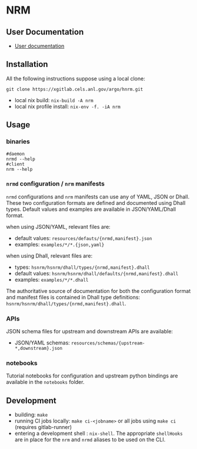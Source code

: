 # NRM

## User Documentation

- [User documentation](http://hnrm.readthedocs.io)

## Installation

All the following instructions suppose using a local clone:

```
git clone https://xgitlab.cels.anl.gov/argo/hnrm.git
```

- local nix build: `nix-build -A nrm`
- local nix profile install: `nix-env -f. -iA nrm`

## Usage

### binaries

```
#daemon
nrmd --help
#client
nrm --help
```

### `nrmd` configuration / `nrm` manifests

`nrmd` configurations and `nrm` manifests can use any of YAML, JSON or Dhall.
These two configuration formats are defined and documented using Dhall types.
Default values and examples are available in JSON/YAML/Dhall format.

when using JSON/YAML, relevant files are:  
- default values: `resources/defauts/{nrmd,manifest}.json`
- examples: `examples/*/*.{json,yaml}`

when using Dhall, relevant files are:  
- types: `hsnrm/hsnrm/dhall/types/{nrmd,manifest}.dhall`
- default values: `hsnrm/hsnrm/dhall/defaults/{nrmd,manifest}.dhall`
- examples: `examples/*/*.dhall`

The authoritative source of documentation for both the configuration format and
manifest files is contained in Dhall type definitions:
`hsnrm/hsnrm/dhall/types/{nrmd,manifest}.dhall`.

### APIs

JSON schema files for upstream and downstream APIs are available:  
- JSON/YAML schemas: `resources/schemas/{upstream-*,downstream}.json`

### notebooks

Tutorial notebooks for configuration and upstream python bindings are available
in the `notebooks` folder.

## Development

- building: `make`
- running CI jobs locally: `make ci-<jobname>` or all jobs using `make ci`
  (requires gitlab-runner)
- entering a development shell : `nix-shell`. The appropriate `shellHooks` are
  in place for the `nrm` and `nrmd` aliases to be used on the CLI.
